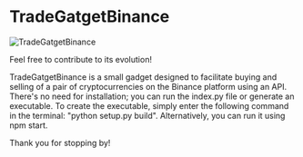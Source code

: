 # TradeGatgetBinance

![TradeGatgetBinance ](https://res.cloudinary.com/ddectuilp/image/upload/v1692286766/imagen_v0pbs0.png)

Feel free to contribute to its evolution!

TradeGatgetBinance is a small gadget designed to facilitate buying and selling of a pair of cryptocurrencies on the Binance platform using an API. There's no need for installation; you can run the index.py file or generate an executable. To create the executable, simply enter the following command in the terminal: "python setup.py build". Alternatively, you can run it using npm start.

Thank you for stopping by!
